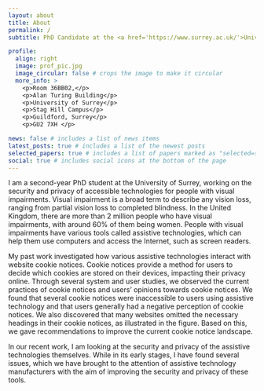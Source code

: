 ```yaml
---
layout: about
title: About
permalink: /
subtitle: PhD Candidate at the <a href='https://www.surrey.ac.uk/'>University of Surrey</a>.

profile:
  align: right
  image: prof_pic.jpg
  image_circular: false # crops the image to make it circular
  more_info: >
    <p>Room 36BB02,</p>
    <p>Alan Turing Building</p>
    <p>University of Surrey</p>
    <p>Stag Hill Campus</p> 
    <p>Guildford, Surrey</p>
    <p>GU2 7XH </p>

news: false # includes a list of news items
latest_posts: true # includes a list of the newest posts
selected_papers: true # includes a list of papers marked as "selected={true}"
social: true # includes social icons at the bottom of the page
---
```


I am a second-year PhD student at the University of Surrey, working on the security and privacy of accessible technologies for people with visual impairments. Visual impairment is a broad term to describe any vision loss, ranging from partial vision loss to completed blindness. In the United Kingdom, there are more than 2 million people who have visual impairments, with around 60% of them being women. People with visual impairments have various tools called assistive technologies, which can help them use computers and access the Internet, such as screen readers.  

My past work investigated how various assistive technologies interact with website cookie notices. Cookie notices provide a method for users to decide which cookies are stored on their devices, impacting their privacy online. Through several system and user studies, we observed the current practices of cookie notices and users’ opinions towards cookie notices.  We found that several cookie notices were inaccessible to users using assistive technology and that users generally had a negative perception of cookie notices. We also discovered that many websites omitted the necessary headings in their cookie notices, as illustrated in the figure. Based on this, we gave recommendations to improve the current cookie notice landscape.

In our recent work, I am looking at the security and privacy of the assistive technologies themselves. While in its early stages, I have found several issues, which we have brought to the attention of assistive technology manufacturers with the aim of improving the security and privacy of these tools.
